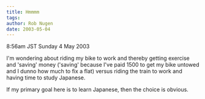 ```yaml
---
title: Hmmmm
tags: 
author: Rob Nugen
date: 2003-05-04
---
```


<p class=date>8:56am JST Sunday 4 May 2003</p>

<p>I'm wondering about riding my bike to work and thereby getting
exercise and 'saving' money ('saving' because I've paid 1500 to get my
bike untowed and I dunno how much to fix a flat) versus riding the
train to work and having time to study Japanese.</p>

<p>If my primary goal here is to learn Japanese, then the choice is
obvious.</p>

